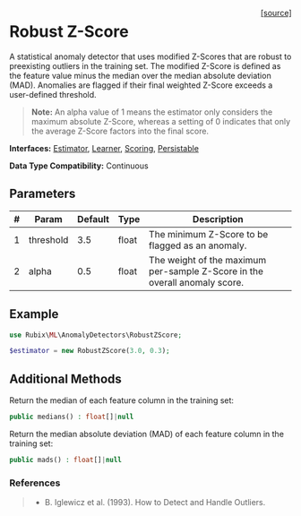 <span style="float:right;"><a href="https://github.com/RubixML/ML/blob/master/src/AnomalyDetectors/RobustZScore.php">[source]</a></span>

# Robust Z-Score
A statistical anomaly detector that uses modified Z-Scores that are robust to preexisting outliers in the training set. The modified Z-Score is defined as the feature value minus the median over the median absolute deviation (MAD). Anomalies are flagged if their final weighted Z-Score exceeds a user-defined threshold.

> **Note:** An alpha value of 1 means the estimator only considers the maximum absolute Z-Score, whereas a setting of 0 indicates that only the average Z-Score factors into the final score.

**Interfaces:** [Estimator](../estimator.md), [Learner](../learner.md), [Scoring](../scoring.md), [Persistable](../persistable.md)

**Data Type Compatibility:** Continuous

## Parameters
| # | Param | Default | Type | Description |
|---|---|---|---|---|
| 1 | threshold | 3.5 | float | The minimum Z-Score to be flagged as an anomaly. |
| 2 | alpha | 0.5 | float | The weight of the maximum per-sample Z-Score in the overall anomaly score. |

## Example
```php
use Rubix\ML\AnomalyDetectors\RobustZScore;

$estimator = new RobustZScore(3.0, 0.3);
```

## Additional Methods
Return the median of each feature column in the training set:
```php
public medians() : float[]|null
```

Return the median absolute deviation (MAD) of each feature column in the training set:
```php
public mads() : float[]|null
```

### References
>- B. Iglewicz et al. (1993). How to Detect and Handle Outliers.
